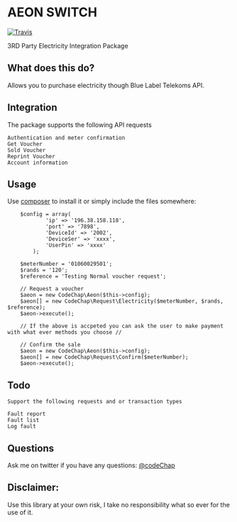 AEON SWITCH
===

[![Travis](https://travis-ci.org/codeChap/Aeon.svg?style=flat-square)](https://travis-ci.org/codeChap/Aeon)

3RD Party Electricity Integration Package

## What does this do?

Allows you to purchase electricity though Blue Label Telekoms API.

## Integration

The package supports the following API requests

    Authentication and meter confirmation
    Get Voucher
    Sold Voucher
    Reprint Voucher
    Account information

## Usage

Use [composer](http://getcomposer.org) to install it or simply include the files somewhere:

```
    $config = array(
            'ip' => '196.38.158.118',
            'port' => '7898',
            'DeviceId' => '2002',
            'DeviceSer' => 'xxxx',
            'UserPin' => 'xxxx'
        );

    $meterNumber = '01060029501';
    $rands = '120';
    $reference = 'Testing Normal voucher request';

    // Request a voucher
    $aeon = new CodeChap\Aeon($this->config);
    $aeon[] = new CodeChap\Request\Electricity($meterNumber, $rands, $reference);
    $aeon->execute();

    // If the above is accpeted you can ask the user to make payment with what ever methods you choose //

    // Confirm the sale
    $aeon = new CodeChap\Aeon($this->config);
    $aeon[] = new CodeChap\Request\Confirm($meterNumber);
    $aeon->execute();

```

## Todo

    Support the following requests and or transaction types
    
    Fault report
    Fault list
    Log fault

## Questions

Ask me on twitter if you have any questions: [@codeChap](http://twitter.com/codechap)

## Disclaimer:

Use this library at your own risk, I take no responsibility what so ever for the use of it.